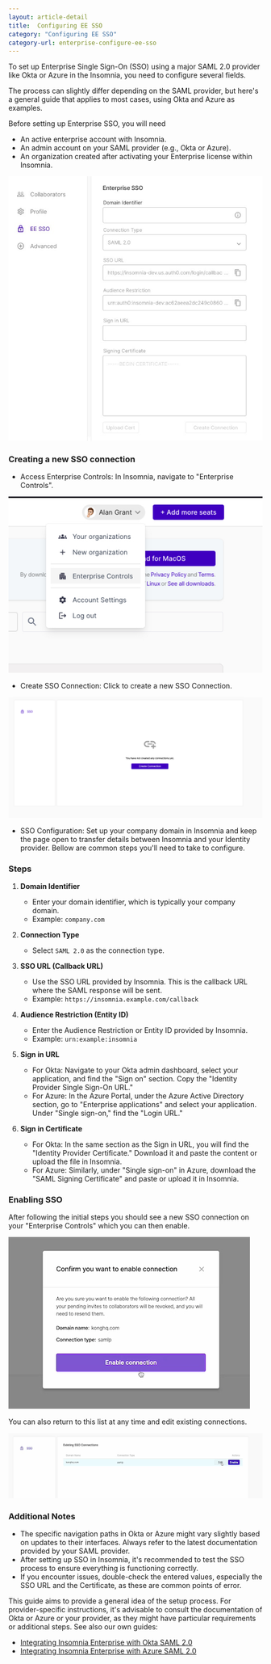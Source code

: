 ```yaml
---
layout: article-detail
title:  Configuring EE SSO
category: "Configuring EE SSO"
category-url: enterprise-configure-ee-sso
---
```


To set up Enterprise Single Sign-On (SSO) using a major SAML 2.0 provider like Okta or Azure in the Insomnia, you need to configure several fields.

The process can slightly differ depending on the SAML provider, but here's a general guide that applies to most cases, using Okta and Azure as examples.

Before setting up Enterprise SSO, you will need

- An active enterprise account with Insomnia.
- An admin account on your SAML provider (e.g., Okta or Azure).
- An organization created after activating your Enterprise license within Insomnia.

![enterprise sso](../assets/images/enterprise_sso_start.jpg)

### Creating a new SSO connection

- Access Enterprise Controls: In Insomnia, navigate to "Enterprise Controls".

![insomnia enterprise controls](../assets/images/insomnia-enterprise-controls.jpg)

- Create SSO Connection: Click to create a new SSO Connection.

![create sso connection](../assets/images/insomnia-create-sso-connection.jpg)

- SSO Configuration: Set up your company domain in Insomnia and keep the page open to transfer details between Insomnia and your Identity provider. Bellow are common steps you'll need to take to configure.

### Steps

1. **Domain Identifier**
   - Enter your domain identifier, which is typically your company domain.
   - Example: `company.com`

2. **Connection Type**
   - Select `SAML 2.0` as the connection type.

3. **SSO URL (Callback URL)**
   - Use the SSO URL provided by Insomnia. This is the callback URL where the SAML response will be sent.
   - Example: `https://insomnia.example.com/callback`

4. **Audience Restriction (Entity ID)**
   - Enter the Audience Restriction or Entity ID provided by Insomnia.
   - Example: `urn:example:insomnia`

5. **Sign in URL**
   - For Okta: Navigate to your Okta admin dashboard, select your application, and find the "Sign on" section. Copy the "Identity Provider Single Sign-On URL."
   - For Azure: In the Azure Portal, under the Azure Active Directory section, go to "Enterprise applications" and select your application. Under "Single sign-on," find the "Login URL."

6. **Sign in Certificate**
   - For Okta: In the same section as the Sign in URL, you will find the "Identity Provider Certificate." Download it and paste the content or upload the file in Insomnia.
   - For Azure: Similarly, under "Single sign-on" in Azure, download the "SAML Signing Certificate" and paste or upload it in Insomnia.

### Enabling SSO

After following the initial steps you should see a new SSO connection on your "Enterprise Controls" which you can then enable.

![enable sso connection](../assets/images/enable-sso-connection.jpg)

You can also return to this list at any time and edit existing connections.

![edit existing sso connections](../assets/images/edit-existing-sso-connections.jpg)

### Additional Notes

- The specific navigation paths in Okta or Azure might vary slightly based on updates to their interfaces. Always refer to the latest documentation provided by your SAML provider.
- After setting up SSO in Insomnia, it's recommended to test the SSO process to ensure everything is functioning correctly.
- If you encounter issues, double-check the entered values, especially the SSO URL and the Certificate, as these are common points of error.

This guide aims to provide a general idea of the setup process. For provider-specific instructions, it's advisable to consult the documentation of Okta or Azure or your provider, as they might have particular requirements or additional steps. See also our own guides:

- [Integrating Insomnia Enterprise with Okta SAML 2.0](enterprise-configure-okta-saml)
- [Integrating Insomnia Enterprise with Azure SAML 2.0](enterprise-configure-azure-saml)
